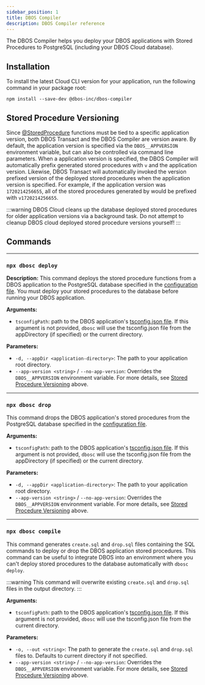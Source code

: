 ```yaml
---
sidebar_position: 1
title: DBOS Compiler
description: DBOS Compiler reference
---
```


The DBOS Compiler helps you deploy your DBOS applications with Stored Procedures to PostgreSQL (including your DBOS Cloud database).

## Installation

To install the latest Cloud CLI version for your application, run the following command in your package root:

```
npm install --save-dev @dbos-inc/dbos-compiler
```

## Stored Procedure Versioning

Since [@StoredProcedure](../tutorials/stored-proc-tutorial.md) functions must be tied to a specific application version, both DBOS Transact and the DBOS Compiler are version aware. 
By default, the application version is specified via the `DBOS__APPVERSION` environment variable, but can also be controlled via command line parameters.
When a application version is specified, the DBOS Compiler will automatically prefix generated stored procedures with `v` and the application version.
Likewise, DBOS Transact will automatically invoked the version prefixed version of the deployed stored procedures when the application version is specified.
For example, if the application version was `1720214256655`, all of the stored procedures generated by would be prefixed with `v1720214256655`.

:::warning
DBOS Cloud cleans up the database deployed stored procedures for older application versions via a background task.
Do not attempt to cleanup DBOS cloud deployed stored procedure versions yourself!
:::

## Commands

---

### `npx dbosc deploy`

**Description:**
This command deploys the stored procedure functions from a DBOS application to the PostgreSQL database specified in the [configuration file](./configuration).
You must deploy your stored procedures to the database before running your DBOS application.

**Arguments:**
- `tsconfigPath`: path to the DBOS application's [tsconfig.json file](https://www.typescriptlang.org/docs/handbook/tsconfig-json.html).
  If this argument is not provided, `dbosc` will use the tsconfig.json file from the appDirectory (if specified) or the current directory.

**Parameters:**
- `-d, --appDir <application-directory>`: The path to your application root directory.
- `--app-version <string>` / `--no-app-version`: Overrides the `DBOS__APPVERSION` environment variable.
  For more details, see [Stored Procedure Versioning](#stored-procedure-versioning) above.

---

### `npx dbosc drop`
This command drops the DBOS application's stored procedures from the PostgreSQL database specified in the [configuration file](./configuration). 

**Arguments:**
- `tsconfigPath`: path to the DBOS application's [tsconfig.json file](https://www.typescriptlang.org/docs/handbook/tsconfig-json.html).
  If this argument is not provided, `dbosc` will use the tsconfig.json file from the appDirectory (if specified) or the current directory.

**Parameters:**
- `-d, --appDir <application-directory>`: The path to your application root directory.
- `--app-version <string>` / `--no-app-version`: Overrides the `DBOS__APPVERSION` environment variable.
  For more details, see [Stored Procedure Versioning](#stored-procedure-versioning) above.

---

### `npx dbosc compile`
This command generates `create.sql` and `drop.sql` files containing the SQL commands to deploy or drop the DBOS application stored procedures. 
This command can be useful to integrate DBOS into an environment where you can't deploy stored procedures to the database automatically with `dbosc deploy`.

:::warning
This command will overwrite existing `create.sql` and `drop.sql` files in the output directory.
:::

**Arguments:**
- `tsconfigPath`: path to the DBOS application's [tsconfig.json file](https://www.typescriptlang.org/docs/handbook/tsconfig-json.html).
  If this argument is not provided, `dbosc` will use the tsconfig.json file from the current directory.

**Parameters:**
- `-o, --out <string>`: The path to generate the `create.sql` and `drop.sql` files to. Defaults to current directory if not specified.
- `--app-version <string>` / `--no-app-version`: Overrides the `DBOS__APPVERSION` environment variable.
  For more details, see [Stored Procedure Versioning](#stored-procedure-versioning) above.
